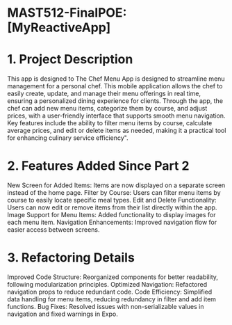# MAST512-FinalPOE: [MyReactiveApp]
# 1. Project Description
This app is designed to The Chef Menu App is designed to streamline menu management for a personal chef. This mobile application allows the chef to easily create, update, and manage their menu offerings in real time, ensuring a personalized dining experience for clients. Through the app, the chef can add new menu items, categorize them by course, and adjust prices, with a user-friendly interface that supports smooth menu navigation. Key features include the ability to filter menu items by course, calculate average prices, and edit or delete items as needed, making it a practical tool for enhancing culinary service efficiency".

# 2. Features Added Since Part 2
New Screen for Added Items: Items are now displayed on a separate screen instead of the home page.
Filter by Course: Users can filter menu items by course to easily locate specific meal types.
Edit and Delete Functionality: Users can now edit or remove items from their list directly within the app.
Image Support for Menu Items: Added functionality to display images for each menu item.
Navigation Enhancements: Improved navigation flow for easier access between screens.
# 3. Refactoring Details
Improved Code Structure: Reorganized components for better readability, following modularization principles.
Optimized Navigation: Refactored navigation props to reduce redundant code.
Code Efficiency: Simplified data handling for menu items, reducing redundancy in filter and add item functions.
Bug Fixes: Resolved issues with non-serializable values in navigation and fixed warnings in Expo.
